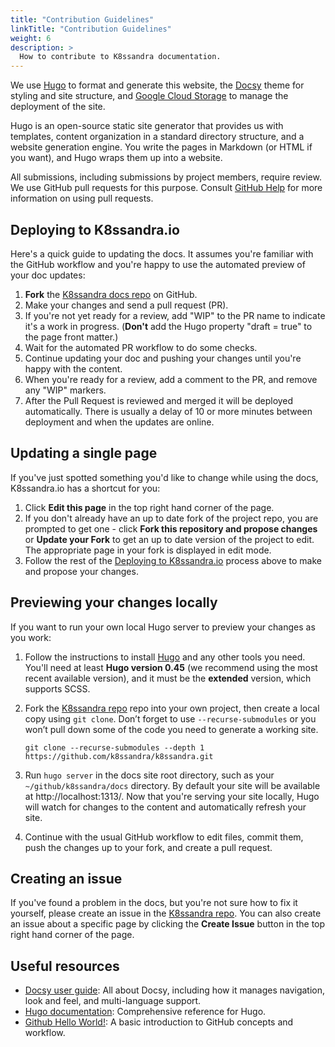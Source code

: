 ```yaml
---
title: "Contribution Guidelines"
linkTitle: "Contribution Guidelines"
weight: 6
description: >
  How to contribute to K8ssandra documentation.
---
```


We use [Hugo](https://gohugo.io/) to format and generate this website, the [Docsy](https://github.com/google/docsy) theme for styling and site structure, and [Google Cloud Storage](https://console.cloud.google.com/) to manage the deployment of the site. 

Hugo is an open-source static site generator that provides us with templates, content organization in a standard directory structure, and a website generation 
engine. You write the pages in Markdown (or HTML if you want), and Hugo wraps them up into a website.

All submissions, including submissions by project members, require review. We
use GitHub pull requests for this purpose. Consult
[GitHub Help](https://help.github.com/articles/about-pull-requests/) for more
information on using pull requests.

## Deploying to K8ssandra.io

Here's a quick guide to updating the docs. It assumes you're familiar with the
GitHub workflow and you're happy to use the automated preview of your doc
updates:

1. **Fork** the [K8ssandra docs repo](https://github.com/k8ssandra/k8ssandra.git) on GitHub. 
1. Make your changes and send a pull request (PR).
1. If you're not yet ready for a review, add "WIP" to the PR name to indicate 
  it's a work in progress. (**Don't** add the Hugo property 
  "draft = true" to the page front matter.)
1. Wait for the automated PR workflow to do some checks.
1. Continue updating your doc and pushing your changes until you're happy with 
  the content.
1. When you're ready for a review, add a comment to the PR, and remove any
  "WIP" markers.
1. After the Pull Request is reviewed and merged it will be deployed automatically. There is usually a delay of 10 or more minutes between deployment and when the updates are online. 

## Updating a single page

If you've just spotted something you'd like to change while using the docs, K8ssandra.io has a shortcut for you:

1. Click **Edit this page** in the top right hand corner of the page.
1. If you don't already have an up to date fork of the project repo, you are prompted to get one - click **Fork this repository and propose changes** or **Update your Fork** to get an up to date version of the project to edit. The appropriate page in your fork is displayed in edit mode.
1. Follow the rest of the [Deploying to K8ssandra.io](#deploying-to-k8ssandraio) process above to make and propose your changes.

## Previewing your changes locally

If you want to run your own local Hugo server to preview your changes as you work:

1. Follow the instructions to install [Hugo](https://gohugo.io/) and any other tools you need. You'll need at least **Hugo version 0.45** (we recommend using the most recent available version), and it must be the **extended** version, which supports SCSS.
1. Fork the [K8ssandra repo](https://github.com/k8ssandra/k8ssandra) repo into your own project, then create a local copy using `git clone`. Don’t forget to use `--recurse-submodules` or you won’t pull down some of the code you need to generate a working site.

    ```
    git clone --recurse-submodules --depth 1 https://github.com/k8ssandra/k8ssandra.git
    ```

1. Run `hugo server` in the docs site root directory, such as your `~/github/k8ssandra/docs` directory. By default your site will be available at http://localhost:1313/. Now that you're serving your site locally, Hugo will watch for changes to the content and automatically refresh your site.
1. Continue with the usual GitHub workflow to edit files, commit them, push the
  changes up to your fork, and create a pull request.

## Creating an issue

If you've found a problem in the docs, but you're not sure how to fix it yourself, please create an issue in the [K8ssandra repo](https://github.com/k8ssandra/k8ssandra/issues). You can also create an issue about a specific page by clicking the **Create Issue** button in the top right hand corner of the page.

## Useful resources

* [Docsy user guide](https://www.docsy.dev/docs/): All about Docsy, including how it manages navigation, look and feel, and multi-language support.
* [Hugo documentation](https://gohugo.io/documentation/): Comprehensive reference for Hugo.
* [Github Hello World!](https://guides.github.com/activities/hello-world/): A basic introduction to GitHub concepts and workflow.


